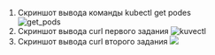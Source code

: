 1. Cкриншот вывода команды kubectl get podes  
![get_pods](./images/Kub_2_3.png)
2. Cкриншот вывода curl первого задания
![kuvectl](./images/Kub_2_1.png) 
3. Cкриншот вывода curl второго задания
![](./images/Kub_2_2.png) 

